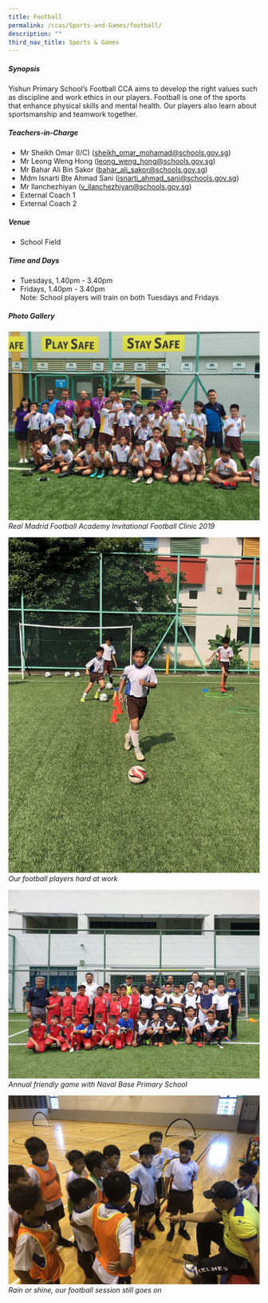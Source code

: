 ```yaml
---
title: Football
permalink: /ccas/Sports-and-Games/football/
description: ""
third_nav_title: Sports & Games
---
```




##### **Synopsis**
Yishun Primary School’s Football CCA aims to develop the right values such as discipline and work ethics in our players. Football is one of the sports that enhance physical skills and mental health. Our players also learn about sportsmanship and teamwork together.

##### **Teachers-in-Charge**
* Mr Sheikh Omar (I/C) (sheikh_omar_mohamad@schools.gov.sg)
* Mr Leong Weng Hong (leong_weng_hong@schools.gov.sg)
* Mr Bahar Ali Bin Sakor (bahar_ali_sakor@schools.gov.sg)
* Mdm Isnarti Bte Ahmad Sani (isnarti_ahmad_sani@schools.gov.sg)
* Mr Ilanchezhiyan (v_ilanchezhiyan@schools.gov.sg)
* External Coach 1
* External Coach 2

##### **Venue**
* School Field

##### **Time and Days**
* Tuesdays, 1.40pm - 3.40pm
* Fridays, 1.40pm - 3.40pm
<br>Note: School players will train on both Tuesdays and Fridays

##### **Photo Gallery**

![](/images/CCAs/Football/CCA_Football_2020_1.jpg)
*Real Madrid Football Academy Invitational Football Clinic 2019*

![](/images/CCAs/Football/CCA_Football_2020_2.jpg)
*Our football players hard at work*

![](/images/CCAs/Football/CCA_Football_2020_3.jpg)
*Annual friendly game with Naval Base Primary School*

![](/images/CCAs/Football/CCA_Football_2020_4.jpg)
*Rain or shine, our football session still goes on*